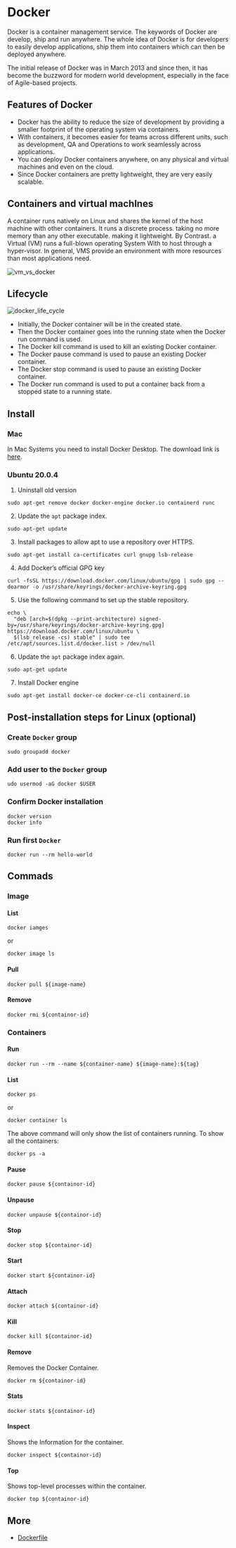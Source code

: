 # Docker

Docker is a container management service. The keywords of Docker are develop, ship and run anywhere. The whole idea of Docker is for developers to easily develop applications, ship them into containers which can then be deployed anywhere.

The initial release of Docker was in March 2013 and since then, it has become the buzzword for modern world development, especially in the face of Agile-based projects.

## Features of Docker
- Docker has the ability to reduce the size of development by providing a smaller footprint of the operating system via containers.
- With containers, it becomes easier for teams across different units, such as development, QA and Operations to work seamlessly across applications.
- You can deploy Docker containers anywhere, on any physical and virtual machines and even on the cloud.
- Since Docker containers are pretty lightweight, they are very easily scalable.

## Containers and virtual machlnes 
A container runs natively on Linux and shares the kernel of the host machine with other containers. It runs a discrete 
process. taking no more memory than any other executable. making it lightweight. 
By Contrast. a Virtual (VM) runs a full-blown operating System With to host 
through a hyper-visor. In general, VMS provide an environment with more resources than most applications need. 

![vm_vs_docker](images/vm_vs_docker.png)

## Lifecycle

![docker_life_cycle](images/docker_life_cycle.png)

- Initially, the Docker container will be in the created state.
- Then the Docker container goes into the running state when the Docker run command is used.
- The Docker kill command is used to kill an existing Docker container.
- The Docker pause command is used to pause an existing Docker container.
- The Docker stop command is used to pause an existing Docker container.
- The Docker run command is used to put a container back from a stopped state to a running state.



## Install

### Mac

In Mac Systems you need to install Docker Desktop. The download link is [here](https://docs.docker.com/desktop/mac/install/).

### Ubuntu 20.0.4
1. Uninstall old version

```shell
sudo apt-get remove docker docker-engine docker.io containerd runc
```

2. Update the `apt` package index.

```shell
sudo apt-get update
```

3. Install packages to allow apt to use a repository over HTTPS.

```shell
sudo apt-get install ca-certificates curl gnupg lsb-release
```
4. Add Docker’s official GPG key

```shell
curl -fsSL https://download.docker.com/linux/ubuntu/gpg | sudo gpg --dearmor -o /usr/share/keyrings/docker-archive-keyring.gpg
```

5. Use the following command to set up the stable repository.

```shell
echo \
  "deb [arch=$(dpkg --print-architecture) signed-by=/usr/share/keyrings/docker-archive-keyring.gpg] https://download.docker.com/linux/ubuntu \
  $(lsb_release -cs) stable" | sudo tee /etc/apt/sources.list.d/docker.list > /dev/null
```

6. Update the `apt` package index again.

```shell
sudo apt-get update
```

7. Install Docker engine

```shell
sudo apt-get install docker-ce docker-ce-cli containerd.io
```



## Post-installation steps for Linux (optional)

### Create `Docker` group
```shell
sudo groupadd docker
```

### Add user to the `Docker` group
```shell
udo usermod -aG docker $USER
```

### Confirm Docker installation
```shell
docker version
docker info
```

### Run first `Docker`
```shell
docker run --rm hello-world
```

## Commads

### Image

#### List
```she
docker iamges
```
or
```she
docker image ls
```

#### Pull
```shell
docker pull ${image-name}
```

#### Remove
```shell
docker rmi ${containor-id}
```



### Containers

#### Run

```shell
docker run --rm --name ${container-name} ${image-name}:${tag}
```

#### List

```shel
docker ps
```

or

```shell
docker container ls
```

The above command will only show the list of containers running. To show all the containers: 

```shell
docker ps -a
```

#### Pause

```shell
docker pause ${containor-id}
```

#### Unpause

```shell
docker unpause ${containor-id}
```

#### Stop

```shell
docker stop ${containor-id}
```

#### Start

```shell
docker start ${containor-id}
```

#### Attach
```shell
docker attach ${containor-id}
```

#### Kill

```shell
docker kill ${containor-id}
```

#### Remove
Removes the Docker Container.
```shell
docker rm ${containor-id}
```

#### Stats
```shell
docker stats ${containor-id}
```

#### Inspect
Shows the Information for the container.
```shell
docker inspect ${containor-id}
```

#### Top
Shows top-level processes within the container.
````shell
docker top ${containor-id}
````

## More
- [Dockerfile](Dockerfile.md)

